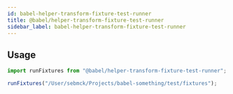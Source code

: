 ```yaml
---
id: babel-helper-transform-fixture-test-runner
title: @babel/helper-transform-fixture-test-runner
sidebar_label: babel-helper-transform-fixture-test-runner
---
```


## Usage

```javascript
import runFixtures from "@babel/helper-transform-fixture-test-runner";

runFixtures("/User/sebmck/Projects/babel-something/test/fixtures");
```

